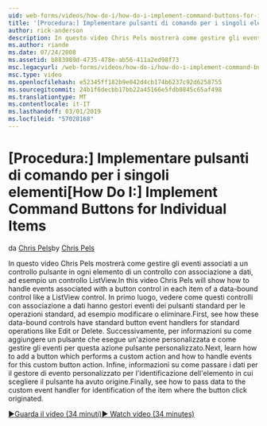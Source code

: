 ```yaml
---
uid: web-forms/videos/how-do-i/how-do-i-implement-command-buttons-for-individual-items
title: '[Procedura:] Implementare pulsanti di comando per i singoli elementi | Microsoft Docs'
author: rick-anderson
description: In questo video Chris Pels mostrerà come gestire gli eventi associati a un controllo pulsante in ogni elemento di un controllo con associazione a dati, ad esempio un controllo ListView. Primo,...
ms.author: riande
ms.date: 07/24/2008
ms.assetid: b883989d-4735-478e-ab56-411a2ed98f73
msc.legacyurl: /web-forms/videos/how-do-i/how-do-i-implement-command-buttons-for-individual-items
msc.type: video
ms.openlocfilehash: e52345ff182b9e042d4cb174b6237c92d6258755
ms.sourcegitcommit: 24b1f6decbb17bb22a45166e5fdb0845c65af498
ms.translationtype: MT
ms.contentlocale: it-IT
ms.lasthandoff: 03/01/2019
ms.locfileid: "57028168"
---
```

<a name="how-do-i-implement-command-buttons-for-individual-items"></a><span data-ttu-id="24766-104">[Procedura:] Implementare pulsanti di comando per i singoli elementi</span><span class="sxs-lookup"><span data-stu-id="24766-104">[How Do I:] Implement Command Buttons for Individual Items</span></span>
====================
<span data-ttu-id="24766-105">da [Chris Pels](https://twitter.com/chrispels)</span><span class="sxs-lookup"><span data-stu-id="24766-105">by [Chris Pels](https://twitter.com/chrispels)</span></span>

<span data-ttu-id="24766-106">In questo video Chris Pels mostrerà come gestire gli eventi associati a un controllo pulsante in ogni elemento di un controllo con associazione a dati, ad esempio un controllo ListView.</span><span class="sxs-lookup"><span data-stu-id="24766-106">In this video Chris Pels will show how to handle events associated with a button control in each item of a data-bound control like a ListView control.</span></span> <span data-ttu-id="24766-107">In primo luogo, vedere come questi controlli con associazione a dati hanno gestori eventi dei pulsanti standard per le operazioni standard, ad esempio modificare o eliminare.</span><span class="sxs-lookup"><span data-stu-id="24766-107">First, see how these data-bound controls have standard button event handlers for standard operations like Edit or Delete.</span></span> <span data-ttu-id="24766-108">Successivamente, per informazioni su come aggiungere un pulsante che esegue un'azione personalizzata e come gestire gli eventi per questa azione pulsante personalizzato.</span><span class="sxs-lookup"><span data-stu-id="24766-108">Next, learn how to add a button which performs a custom action and how to handle events for this custom button action.</span></span> <span data-ttu-id="24766-109">Infine, informazioni su come passare i dati per il gestore di evento personalizzato per l'identificazione dell'elemento in cui scegliere il pulsante ha avuto origine.</span><span class="sxs-lookup"><span data-stu-id="24766-109">Finally, see how to pass data to the custom event handler for identification of the item where the button click originated.</span></span>

[<span data-ttu-id="24766-110">&#9654;Guarda il video (34 minuti)</span><span class="sxs-lookup"><span data-stu-id="24766-110">&#9654; Watch video (34 minutes)</span></span>](https://channel9.msdn.com/Blogs/ASP-NET-Site-Videos/how-do-i-implement-command-buttons-for-individual-items)
